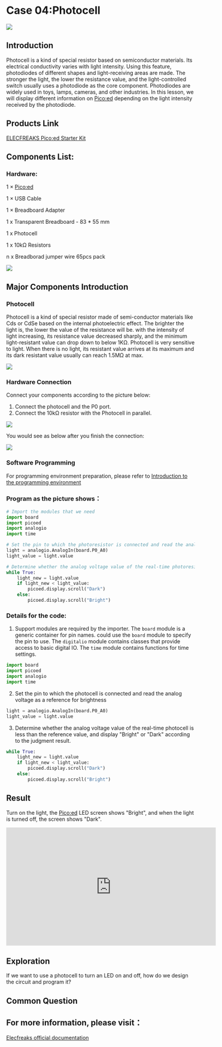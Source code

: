 # Case 04:Photocell

![](./images/case0401.png)

## Introduction

Photocell is a kind of special resistor based on semiconductor materials. Its electrical conductivity varies with light intensity. Using this feature, photodiodes of different shapes and light-receiving areas are made. The stronger the light, the lower the resistance value, and the light-controlled switch usually uses a photodiode as the core component. Photodiodes are widely used in toys, lamps, cameras, and other industries. In this lesson, we will display different information on [Pico:ed](https://www.elecfreaks.com/elecfreaks-pico-ed-v2.html) depending on the light intensity received by the photodiode.


## Products Link

[ELECFREAKS Pico:ed Starter Kit](https://www.elecfreaks.com/elecfreaks-pico-ed-starter-kit.html) 


## Components List:

### Hardware:

1 × [Pico:ed](https://www.elecfreaks.com/elecfreaks-pico-ed-v2.html)

1 × USB Cable

1 × Breadboard Adapter

1 x Transparent Breadboard - 83 * 55 mm

1 x Photocell

1 x 10kΩ Resistors

n x Breadborad jumper wire 65pcs pack


![](./images/starter-kit01.png)

## Major Components Introduction

### Photocell

Photocell is a kind of special resistor made of semi-conductor materials like Cds or CdSe based on the internal photoelectric effect. The brighter the light is, the lower the value of the resistance will be. with the intensity of light increasing, its resistance value decreased sharply, and the minimum light-resistant value can drop down to below 1KΩ. Photocell is very sensitive to light. When there is no light, its resistant value arrives at its maximum and its dark resistant value usually can reach 1.5MΩ at max.

![](./images/case0403.png)

### Hardware Connection

Connect your components according to the picture below:

1. Connect the photocell and the P0 port.
1. Connect the 10kΩ resistor with the Photocell in parallel.

![](./images/case04.png)

You would see as below after you finish the connection:

![](./images/guangmin.png)

### Software Programming

For programming environment preparation, please refer to [Introduction to the programming environment](https://www.yuque.com/elecfreaks-learn/picoed/er7nuh)
### Program as the picture shows：
```python
# Import the modules that we need
import board
import picoed
import analogio
import time

# Set the pin to which the photoresistor is connected and read the analog voltage as a reference for brightness
light = analogio.AnalogIn(board.P0_A0)
light_value = light.value

# Determine whether the analog voltage value of the real-time photoresistor is less than the reference value, and display different effects according to the judgment result
while True:
    light_new = light.value
    if light_new < light_value:
        picoed.display.scroll("Dark")
    else:
        picoed.display.scroll("Bright")
```
### Details for the code:

1. Support modules are required by the importer. The `board` module is a generic container for pin names. could use the `board` module to specify the pin to use. The `digitalio` module contains classes that provide access to basic digital IO. The `time` module contains functions for time settings.
```python
import board
import picoed
import analogio
import time
```

2. Set the pin to which the photocell is connected and read the analog voltage as a reference for brightness
```python
light = analogio.AnalogIn(board.P0_A0)
light_value = light.value
```

3. Determine whether the analog voltage value of the real-time photocell is less than the reference value, and display "Bright" or "Dark" according to the judgment result.
```python
while True:
    light_new = light.value
    if light_new < light_value:
        picoed.display.scroll("Dark")
    else:
        picoed.display.scroll("Bright")
```
## Result

Turn on the light, the [Pico:ed](https://www.elecfreaks.com/elecfreaks-pico-ed-v2.html) LED screen shows "Bright", and when the light is turned off, the screen shows "Dark".

<iframe width="560" height="315" src="https://www.youtube.com/embed/8Jx6ZFixSBc" title="YouTube video player" frameborder="0" allow="accelerometer; autoplay; clipboard-write; encrypted-media; gyroscope; picture-in-picture" allowfullscreen></iframe>

## Exploration
If we want to use a photocell to turn an LED on and off, how do we design the circuit and program it?
## Common Question
## For more information, please visit：
[Elecfreaks official documentation](https://www.elecfreaks.com/learn-en/)
